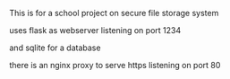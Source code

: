 This is for a school project on secure file storage system


uses flask as webserver listening on port 1234

and sqlite for a database

there is an nginx proxy to serve https listening on port 80

